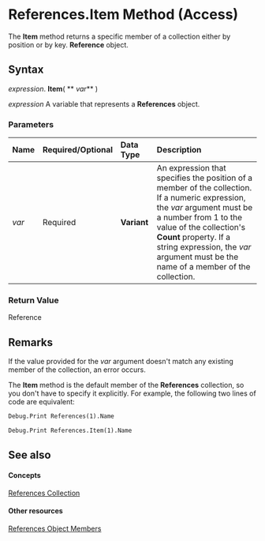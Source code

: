 
# References.Item Method (Access)

The  **Item** method returns a specific member of a collection either by position or by key. **Reference** object.


## Syntax

 _expression_. **Item**( ** _var_** )

 _expression_ A variable that represents a **References** object.


### Parameters



|**Name**|**Required/Optional**|**Data Type**|**Description**|
|:-----|:-----|:-----|:-----|
| _var_|Required|**Variant**|An expression that specifies the position of a member of the collection. If a numeric expression, the  _var_ argument must be a number from 1 to the value of the collection's **Count** property. If a string expression, the _var_ argument must be the name of a member of the collection.|

### Return Value

Reference


## Remarks

If the value provided for the  _var_ argument doesn't match any existing member of the collection, an error occurs.

The  **Item** method is the default member of the **References** collection, so you don't have to specify it explicitly. For example, the following two lines of code are equivalent:




```vb
Debug.Print References(1).Name
```




```vb
Debug.Print References.Item(1).Name
```


## See also


#### Concepts


[References Collection](ac020382-4ece-f138-d1b9-d05b0fe0f523.md)
#### Other resources


[References Object Members](de4ddd41-b41c-6a80-a29c-c2b32d54709a.md)
